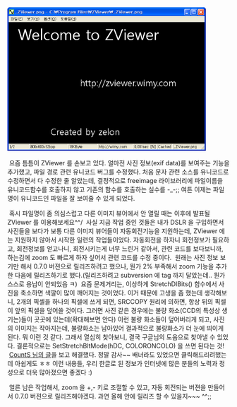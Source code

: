 <img src="ZViewer.png" width="450" height="325" />

 요즘 틈틈이 ZViewer 를 손보고 있다. 얼마전 사진 정보(exif data)를 보여주는 기능을 추가했고, 파일 경로 관련 유니코드 버그를 수정했다. 처음 문자 관련 소스를 유니코드로 수정하면서 다 수정한 줄 알았는데, 결정적으로 freeimage 라이브러리에 파일이름을 유니코드함수를 호출하지 않고 기존의 함수를 호출하는 실수를 -\_-;; 여튼 이제는 파일명이 유니코드인 파일을 잘 보여줄 수 있게 되었다.

 혹시 파일명이 좀 의심스럽고 다른 이미지 뷰어에서 안 열릴 때는 이후에 발표될 ZViewer 를 이용해보세요^^/
 사실 지금 작업 중인 것들은 내가 DSLR 을 구입하면서 사진들을 보다가 보통 다른 이미지 뷰어들이 자동회전기능을 지원하는데, ZViewer 에는 지원하지 않아서 시작한 일련의 작업들이었다. 자동회전을 하자니 회전정보가 필요하고, 회전정보를 얻고나니, 회전시키는게 너무 느린거 같아서, 관련 코드를 보다보니까, 하는김에 zoom 도 빠르게 하자 싶어서 관련 코드를 수정 중이다.
 원래는 사진 정보 보기만 해서 0.7.0 버젼으로 릴리즈하려고 했으나, 뭔가 2% 부족해서 zoom 기능을 추가한 다음에 릴리즈하기로 했다.(릴리즈하려고 subversion 에 tag 까지 달았는데.. 뭔가 스스로 용납이 안되었음 ㅋ)
 요즘 문제거리는, 이상하게 StretchDIBits() 함수에서 사진을 축소하면 색깔이 많이 깨어지는 것이었다. 이거 때문에 고생을 좀 했는데 생각해보니, 2개의 픽셀을 하나의 픽셀에 쓰게 되면, SRCCOPY 원리에 의하면, 항상 뒤의 픽셀이 앞의 픽셀을 덮어쓸 것이다. 그러면 사진 같은 경우에는 불량 화소(CCD의 특성상 생기는)들이 곳곳에 있는데(확대해보면 안다) 이런 불량 화소들이 덮어버리게 되고, 사진의 이미지는 작아지는데, 불량화소는 남아있어 결과적으로 불량화소가 더 눈에 띄이게 된다. 뭐 이런 것 같다. 그래서 열심히 찾아보니, 결국 구글님의 도움으로 찾아낼 수 있었다. 결론적으로는 SetStretchBltMode(hDC, COLORONCOLO) 을 쓰면 된다는 것!
 [CountS 님의 글](http://counts.tistory.com/6)을 보고 해결했다. 정말 감사~~ 배너라도 있었으면 클릭해드리려했는데 아쉽게도 ㅎㅎ 이런 내용들, 우리 한글로 된 정보가 인터넷에 많은 분들의 노력과 정성으로 더욱 많아졌으면 좋겠다 :)

 얼른 남은 작업해서, zoom 을 +,- 키로 조절할 수 있고, 자동 회전되는 버젼을 만들어서 0.7.0 버젼으로 릴리즈해야겠다. 과연 올해 안에 릴리즈 할 수 있을지~~~ ^^;;



